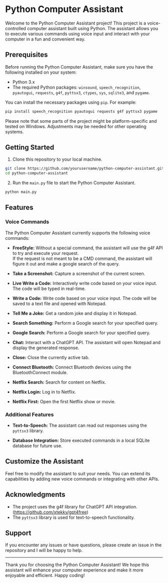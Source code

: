 # Python Computer Assistant

Welcome to the Python Computer Assistant project! This project is a voice-controlled computer assistant built using Python. The assistant allows you to execute various commands using voice input and interact with your computer in a fun and convenient way.

## Prerequisites

Before running the Python Computer Assistant, make sure you have the following installed on your system:

- Python 3.x
- The required Python packages: `winsound`, `speech_recognition`, `pyautogui`, `requests`, `g4f`, `pyttsx3`, `ctypes`, `sys`, `sqlite3`, and `pygame`.

You can install the necessary packages using `pip`. For example:

```bash
pip install speech_recognition pyautogui requests g4f pyttsx3 pygame
```

Please note that some parts of the project might be platform-specific and tested on Windows. Adjustments may be needed for other operating systems.

## Getting Started

1. Clone this repository to your local machine.

```bash
git clone https://github.com/yourusername/python-computer-assistant.git
cd python-computer-assistant
```

2. Run the `main.py` file to start the Python Computer Assistant.

```bash
python main.py
```

## Features

### Voice Commands

The Python Computer Assistant currently supports the following voice commands:

- **FreeStyle:** Without a special command, the assistant will use the g4f API to try and execute your request.<br />If the request is not meant to be a CMD command, the assistant will figure it out and make a google search of the query.

- **Take a Screenshot:** Capture a screenshot of the current screen.

- **Live Write a Code:** Interactively write code based on your voice input. The code will be typed in real-time.

- **Write a Code:** Write code based on your voice input. The code will be saved to a text file and opened with Notepad.

- **Tell Me a Joke:** Get a random joke and display it in Notepad.

- **Search Something:** Perform a Google search for your specified query.

- **Google Search:** Perform a Google search for your specified query.

- **Chat:** Interact with a ChatGPT API. The assistant will open Notepad and display the generated response.

- **Close:** Close the currently active tab.

- **Connect Bluetooth:** Connect Bluetooth devices using the BluetoothConnect module.

- **Netflix Search:** Search for content on Netflix.

- **Netflix Login:** Log in to Netflix.

- **Netflix First:** Open the first Netflix show or movie.

### Additional Features

- **Text-to-Speech:** The assistant can read out responses using the `pyttsx3` library.

- **Database Integration:** Store executed commands in a local SQLite database for future use.

## Customize the Assistant

Feel free to modify the assistant to suit your needs. You can extend its capabilities by adding new voice commands or integrating with other APIs.

## Acknowledgments

- The project uses the g4f library for ChatGPT API integration. (https://github.com/xtekky/gpt4free)
- The `pyttsx3` library is used for text-to-speech functionality.

## Support

If you encounter any issues or have questions, please create an issue in the repository and I will be happy to help.

---

Thank you for choosing the Python Computer Assistant! We hope this assistant will enhance your computer experience and make it more enjoyable and efficient. Happy coding!